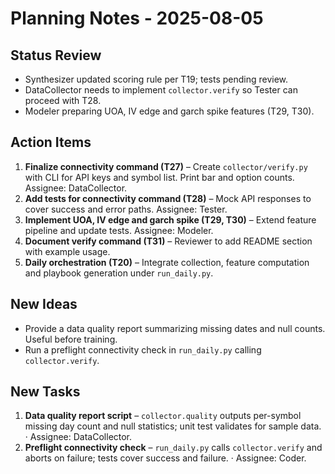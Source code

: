 # Planning Notes - 2025-08-05

## Status Review
- Synthesizer updated scoring rule per T19; tests pending review.
- DataCollector needs to implement `collector.verify` so Tester can proceed with T28.
- Modeler preparing UOA, IV edge and garch spike features (T29, T30).

## Action Items
1. **Finalize connectivity command (T27)** – Create `collector/verify.py` with CLI for API keys and symbol list. Print bar and option counts. Assignee: DataCollector.
2. **Add tests for connectivity command (T28)** – Mock API responses to cover success and error paths. Assignee: Tester.
3. **Implement UOA, IV edge and garch spike (T29, T30)** – Extend feature pipeline and update tests. Assignee: Modeler.
4. **Document verify command (T31)** – Reviewer to add README section with example usage.
5. **Daily orchestration (T20)** – Integrate collection, feature computation and playbook generation under `run_daily.py`.

## New Ideas
- Provide a data quality report summarizing missing dates and null counts. Useful before training.
- Run a preflight connectivity check in `run_daily.py` calling `collector.verify`.

## New Tasks
1. **Data quality report script** – `collector.quality` outputs per-symbol missing day count and null statistics; unit test validates for sample data. · Assignee: DataCollector.
2. **Preflight connectivity check** – `run_daily.py` calls `collector.verify` and aborts on failure; tests cover success and failure. · Assignee: Coder.

